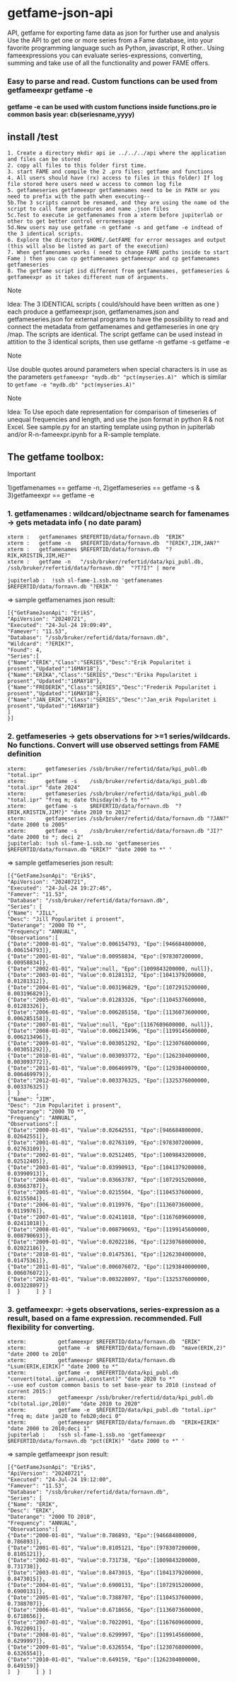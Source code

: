 # getfame-json-api
API, getfame for exporting fame data as json for further use and analysis
Use the API to get one or more series from a Fame database, into your favorite programming language such as Python, javascript, R other..
Using fameexpressions you can evaluate series-expressions, converting, summing and take use of all the functionality and power FAME offers. 
### Easy to parse and read. Custom functions can be used from getfameexpr getfame -e
#### getfame -e can be used with custom functions inside functions.pro ie common basis year: cb(seriesname,yyyy)

## install /test
```
1. Create a directory mkdir api ie ../../../api where the application and files can be stored
2. copy all files to this folder first time.
3. start FAME and compile the 2 .pro files: getfame and functions
4. All users should have (rx) access to files in this folder) If log file stored here users need w access to common log file
5. getfameseries getfameexpr getfamenames need to be in PATH or you need to prefix with the path when executing--
5b.The 3 scripts cannot be renamed, and they are using the name od the script to call fame procedures and name .json files
5c.Test to execute ie getfamenames from a xterm before jupiterlab or other to get better control errormessage
5d.New users may use getfame -n getfame -s and getfame -e indtead of the 3 identical scripts.
6. Explore the directory $HOME/.GetFAME for error messages and output (this will also be listed as part of the execution)
7. When getfamenames works ( need to change FAME paths inside to start Fame ) then you can cp getfamenames getfameexpr and cp getfamenames getfameseries
8. The getfame script isd different from getfamenames, getfameseries & getfameexpr as it takes different num of arguments. 
```

>[!NOTE]
>Idea: The 3 IDENTICAL scripts ( could/should have been written as one ) each produce a getfameexpr.json, getfamenames.json and getfameseries.json for external programs to have the possibility to read and connect the metadata from getfamenames and getfameseries in one qry /map. The scripts are identical.
>The script getfame can be used instead in attition to the 3 identical scripts, then use getfame -n getfame -s getfame -e


>[!NOTE]
>Use double quotes around parameters when special characters is in use as the parameters ```getfameexpr "mydb.db" "pct(myseries.A)" ``` which is similar to ```getfame -e "mydb.db" "pct(myseries.A)" ```




>[!NOTE]
>Idea: To Use epoch date representation for comparison of timeseries of unequal frequencies and length, and use the json format in python R & not Excel. See sample.py for an starting template using python in jupiterlab and/or R-n-fameexpr.ipynb for a R-sample template.

## The getfame toolbox:
> [!IMPORTANT]
> 1)getfamenames == getfame -n, 2)getfameseries == getfame -s  & 3)getfameexpr == getfame -e


### 1. getfamenames :  wildcard/objectname search for famenames -> gets metadata info ( no date param)

```
xterm :   getfamenames $REFERTID/data/fornavn.db  "ERIK"
xterm :   getfame -n   $REFERTID/data/fornavn.db  "?ERIK?,JIM,JAN?"
xterm :   getfamenames $REFERTID/data/fornavn.db  "?RIK,KRISTIN,JIM,HE?"
xterm :   getfame -n   "/ssb/bruker/refertid/data/kpi_publ.db, /ssb/bruker/refertid/data/fornavn.db"  "?T?I?" | more

jupiterlab :  !ssh sl-fame-1.ssb.no 'getfamenames $REFERTID/data/fornavn.db "?ERIK" '
```
=> sample getfamenames json result:
```
[{"GetFameJsonApi": "ErikS",
"ApiVersion": "20240721",
"Executed": "24-Jul-24 19:09:49",
"Famever": "11.53",
"Database": "/ssb/bruker/refertid/data/fornavn.db",
"Wildcard": "?ERIK?",
"Found": 4,
"Series":[
{"Name":"ERIK","Class":"SERIES","Desc":"Erik Popularitet i prosent","Updated":"16MAY18"},
{"Name":"ERIKA","Class":"SERIES","Desc":"Erika Popularitet i prosent","Updated":"16MAY18"},
{"Name":"FREDERIK","Class":"SERIES","Desc":"Frederik Popularitet i prosent","Updated":"16MAY18"},
{"Name":"JAN_ERIK","Class":"SERIES","Desc":"Jan_erik Popularitet i prosent","Updated":"16MAY18"}
]
}]
```

### 2. getfameseries  -> gets observations for >=1 series/wildcards. No functions.  Convert will use observed settings from FAME definition
```
xterm:      getfameseries /ssb/bruker/refertid/data/kpi_publ.db "total.ipr" 
xterm:      getfame -s    /ssb/bruker/refertid/data/kpi_publ.db "total.ipr" "date 2024"
xterm:      getfameseries /ssb/bruker/refertid/data/kpi_publ.db "total.ipr" "freq m; date thisday(m)-5 to *""
xterm:      getfame -s    $REFERTID/data/fornavn.db  "?ERIK,KRISTIN,JIM?}" "date 2010 to 2012"
xterm:      getfameseries /ssb/bruker/refertid/data/fornavn.db "?JAN?" "date 2000 to 2005"
xterm:      getfame -s    /ssb/bruker/refertid/data/fornavn.db "JI?" "date 2000 to *; deci 2"
jupiterlab: !ssh sl-fame-1.ssb.no 'getfameseries $REFERTID/data/fornavn.db "ERIK?" "date 2000 to *" '
```
=> sample getfameseries json result:
  ```
[{"GetFameJsonApi": "ErikS",
"ApiVersion": "20240721",
"Executed": "24-Jul-24 19:27:46",
"Famever": "11.53",
"Database": "/ssb/bruker/refertid/data/fornavn.db",
"Series": [  
{"Name": "JILL",
"Desc": "Jill Popularitet i prosent",
"Daterange": "2000 TO *",
"Frequency": "ANNUAL",
"Observations":[
{"Date":"2000-01-01", "Value":0.006154793, "Epo":[946684800000, 0.006154793]},
{"Date":"2001-01-01", "Value":0.00958834, "Epo":[978307200000, 0.00958834]},
{"Date":"2002-01-01", "Value":null, "Epo":[1009843200000, null]},
{"Date":"2003-01-01", "Value":0.01281312, "Epo":[1041379200000, 0.01281312]},
{"Date":"2004-01-01", "Value":0.003196829, "Epo":[1072915200000, 0.003196829]},
{"Date":"2005-01-01", "Value":0.01283326, "Epo":[1104537600000, 0.01283326]},
{"Date":"2006-01-01", "Value":0.006285158, "Epo":[1136073600000, 0.006285158]},
{"Date":"2007-01-01", "Value":null, "Epo":[1167609600000, null]},
{"Date":"2008-01-01", "Value":0.006213496, "Epo":[1199145600000, 0.006213496]},
{"Date":"2009-01-01", "Value":0.003051292, "Epo":[1230768000000, 0.003051292]},
{"Date":"2010-01-01", "Value":0.003093772, "Epo":[1262304000000, 0.003093772]},
{"Date":"2011-01-01", "Value":0.006469979, "Epo":[1293840000000, 0.006469979]},
{"Date":"2012-01-01", "Value":0.003376325, "Epo":[1325376000000, 0.003376325]}
]  }     ,
{"Name": "JIM",
"Desc": "Jim Popularitet i prosent",
"Daterange": "2000 TO *",
"Frequency": "ANNUAL",
"Observations":[
{"Date":"2000-01-01", "Value":0.02642551, "Epo":[946684800000, 0.02642551]},
{"Date":"2001-01-01", "Value":0.02763109, "Epo":[978307200000, 0.02763109]},
{"Date":"2002-01-01", "Value":0.02512405, "Epo":[1009843200000, 0.02512405]},
{"Date":"2003-01-01", "Value":0.03990913, "Epo":[1041379200000, 0.03990913]},
{"Date":"2004-01-01", "Value":0.03663787, "Epo":[1072915200000, 0.03663787]},
{"Date":"2005-01-01", "Value":0.0215504, "Epo":[1104537600000, 0.0215504]},
{"Date":"2006-01-01", "Value":0.0119976, "Epo":[1136073600000, 0.0119976]},
{"Date":"2007-01-01", "Value":0.02411018, "Epo":[1167609600000, 0.02411018]},
{"Date":"2008-01-01", "Value":0.008790693, "Epo":[1199145600000, 0.008790693]},
{"Date":"2009-01-01", "Value":0.02022186, "Epo":[1230768000000, 0.02022186]},
{"Date":"2010-01-01", "Value":0.01475361, "Epo":[1262304000000, 0.01475361]},
{"Date":"2011-01-01", "Value":0.006076072, "Epo":[1293840000000, 0.006076072]},
{"Date":"2012-01-01", "Value":0.003228097, "Epo":[1325376000000, 0.003228097]}
]  }     ] } ]   
```


### 3. getfameexpr:  ->gets observations, series-expression as a result, based on a fame expression. recommended. Full flexibility for converting.
```
xterm:          getfameexpr $REFERTID/data/fornavn.db  "ERIK"
xterm:          getfame -e  $REFERTID/data/fornavn.db  "mave(ERIK,2)" "date 2000 to 2010"
xterm:          getfameexpr $REFERTID/data/fornavn.db  "Lsum(ERIK,EIRIK)" "date 2000 to *"
xterm:          getfame -e  $REFERTID/data/kpi_publ.db "convert(total.ipr,annual,constant)" "date 2020 to *"
--use eof custom common basis to set base-year to 2010 (instead of current 2015:)
xterm:          getfameexpr /ssb/bruker/refertid/data/kpi_publ.db "cb(total.ipr,2010)"   "date 2010 to 2020"   
xterm:          getfame -e  $REFERTID/data/kpi_publ.db "total.ipr" "freq m; date jan20 to feb20;deci 0"
xterm:          getfameexpr $REFERTID/data/fornavn.db  "ERIK+EIRIK" "date 2000 to 2010;deci 1"
jupiterlab :    !ssh sl-fame-1.ssb.no 'getfameexpr $REFERTID/data/fornavn.db "pct(ERIK)" "date 2000 to *" '
```
=> sample getfameexpr json result:
 ```
[{"GetFameJsonApi": "ErikS",
"ApiVersion": "20240721",
"Executed": "24-Jul-24 19:12:00",
"Famever": "11.53",
"Database": "/ssb/bruker/refertid/data/fornavn.db",
"Series": [  
{"Name": "ERIK",
"Desc": "ERIK",
"Daterange": "2000 TO 2010",
"Frequency": "ANNUAL",
"Observations":[
{"Date":"2000-01-01", "Value":0.786893, "Epo":[946684800000, 0.786893]},
{"Date":"2001-01-01", "Value":0.8105121, "Epo":[978307200000, 0.8105121]},
{"Date":"2002-01-01", "Value":0.731738, "Epo":[1009843200000, 0.731738]},
{"Date":"2003-01-01", "Value":0.8473015, "Epo":[1041379200000, 0.8473015]},
{"Date":"2004-01-01", "Value":0.6900131, "Epo":[1072915200000, 0.6900131]},
{"Date":"2005-01-01", "Value":0.7388707, "Epo":[1104537600000, 0.7388707]},
{"Date":"2006-01-01", "Value":0.6718656, "Epo":[1136073600000, 0.6718656]},
{"Date":"2007-01-01", "Value":0.7022091, "Epo":[1167609600000, 0.7022091]},
{"Date":"2008-01-01", "Value":0.6299997, "Epo":[1199145600000, 0.6299997]},
{"Date":"2009-01-01", "Value":0.6326554, "Epo":[1230768000000, 0.6326554]},
{"Date":"2010-01-01", "Value":0.649159, "Epo":[1262304000000, 0.649159]}
]  }     ] } ]   
```
